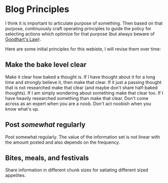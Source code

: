 # Blog Principles

I think it is important to articulate purpose of something. Then based on that purpose, continuously
craft operating principles to guide the policy for selecting actions which optimize for that
purpose (but always beware of [Goodhart's Law][1]).

Here are some initial principles for this webiste, I will revise them over time:

## Make the bake level clear 

Make it clear how baked a thought is. If I have thought about it for a long time and strongly
believe it, then make that clear. If it just a passing thought that is not researched make that
clear (and maybe don't share half-baked thoughts). If I am simply wondering about something make
that clear too. If I have heavily researched something than make that clear. Don't come across as an
expert when you are a noob. Don't act noobish when you know what's up.

## Post _somewhat_ regularly

Post somewhat regularly. The value of the information set is not linear with the amount posted and
also depends on the frequency.

## Bites, meals, and festivals

Share information in different chunk sizes for satiating different sized appetites.

[1]: https://en.wikipedia.org/wiki/Goodhart%27s_law
